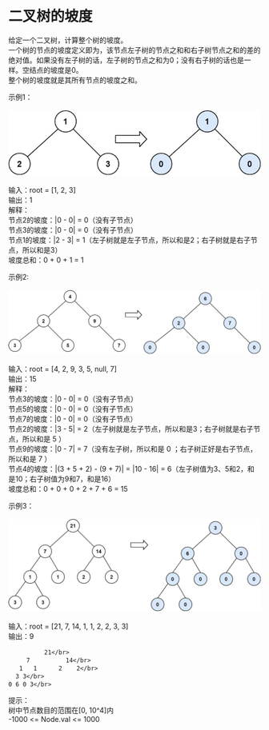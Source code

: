 <h1>二叉树的坡度</h1>

给定一个二叉树，计算整个树的坡度。</br>
一个树的节点的坡度定义即为，该节点左子树的节点之和和右子树节点之和的差的绝对值。如果没有左子树的话，左子树的节点之和为0；没有右子树的话也是一样。空结点的坡度是0。</br>
整个树的坡度就是其所有节点的坡度之和。</br>

示例1：</br>
</br>![](./image/1.jpg)</br></br>
输入：root = [1, 2, 3]</br>
输出：1</br>
解释：</br>
节点2的坡度：|0 - 0| = 0（没有子节点）</br>
节点3的坡度：|0 - 0| = 0（没有子节点）</br>
节点1的坡度：|2 - 3| = 1（左子树就是左子节点，所以和是2；右子树就是右子节点，所以和是3）</br>
坡度总和：0 + 0 + 1 = 1</br>

示例2:</br>
</br>![](./image/2.jpg)</br></br>
输入：root = [4, 2, 9, 3, 5, null, 7]</br>
输出：15</br>
解释：</br>
节点3的坡度：|0 - 0| = 0（没有子节点）</br>
节点5的坡度：|0 - 0| = 0（没有子节点）</br>
节点7的坡度：|0 - 0| = 0（没有子节点）</br>
节点2的坡度：|3 - 5| = 2（左子树就是左子节点，所以和是3；右子树就是右子节点，所以和是 5 ）</br>
节点9的坡度：|0 - 7| = 7（没有左子树，所以和是 0 ；右子树正好是右子节点，所以和是 7 ）</br>
节点4的坡度：|(3 + 5 + 2) - (9 + 7)| = |10 - 16| = 6（左子树值为3、5和2，和是10；右子树值为9和7，和是16）</br>
坡度总和：0 + 0 + 0 + 2 + 7 + 6 = 15</br>

示例3：</br>
</br>![](./image/3.jpg)</br></br>
输入：root = [21, 7, 14, 1, 1, 2, 2, 3, 3]</br>
输出：9</br>

              21</br>
         7          14</br>
       1   1      2    2</br>
      3 3</br>
    0 6 0 3</br>
提示：</br>
树中节点数目的范围在[0, 10^4]内</br>
-1000 <= Node.val <= 1000</br>